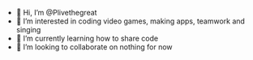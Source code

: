 - 👋 Hi, I’m @Plivethegreat
- 👀 I’m interested in coding video games, making apps, teamwork and singing
- 🌱 I’m currently learning how to share code
- 💞️ I’m looking to collaborate on nothing for now

<!---
Plivethegreat/Plivethegreat is a ✨ special ✨ repository because its `README.md` (this file) appears on your GitHub profile.
You can click the Preview link to take a look at your changes.
--->
